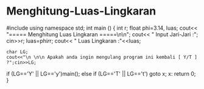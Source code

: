 # Menghitung-Luas-Lingkaran
#include <iostream>
using namespace std;
int main ()
{
    int r;
    float phi=3.14, luas;
    cout<< "===== Menghitung Luas Lingkaran =====\n\n";
    cout<< " Input Jari-Jari :";
    cin>>r;
    luas=phi*r*r;
    cout<< " Luas Lingkaran :"<<luas;

    char LG;
    cout<<"\n \n\n Apakah anda ingin mengulang program ini kembali [ Y/T ] ?";cin>>LG;
if (LG=='Y' || LG=='y')main();
else if (LG=='T' || LG=='t') goto x;
x:
    return 0;
}
